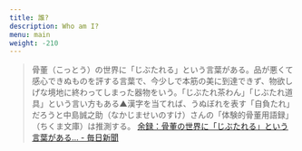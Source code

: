 ```yaml
---
title: 誰?
description: Who am I?
menu: main
weight: -210
---
```


>骨董（こっとう）の世界に「じぶたれる」という言葉がある。品が悪くて感心できぬものを評する言葉で、今少しで本筋の美に到達できず、物欲しげな境地に終わってしまった器物をいう。「じぶたれ茶わん」「じぶたれ道具」という言い方もある▲漢字を当てれば、うぬぼれを表す「自負たれ」だろうと中島誠之助（なかじませいのすけ）さんの「体験的骨董用語録」（ちくま文庫）は推測する。
>[余録：骨董の世界に「じぶたれる」という言葉がある… - 毎日新聞 ](https://mainichi.jp/articles/20160616/ddm/001/070/081000c)
